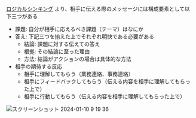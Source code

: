 [ロジカルシンキング](https://www.amazon.co.jp/dp/4492531122?ref=emc_s_m_5_i_n) より、相手に伝える際のメッセージには構成要素として以下三つがある

- 課題: 自分が相手に応えるべき課題（テーマ）はなにか
- 答え: 下記三つを揃えた上でそれぞれ明快である必要がある
  - 結論: 課題に対する伝えての答え
  - 根拠: その結論に至った理由
  - 方法: 結論がアクションの場合は具体的な方法
- 相手の期待する反応
  - 相手に理解してもらう（業務連絡、事務連絡）
  - 相手にフィードバックしてもらう（伝える内容を相手に理解してもらった上で）
  - 相手に行動してもらう（伝える内容を相手に理解してもらった上で）
 
![スクリーンショット 2024-01-10 9 19 36](https://github.com/takeshi-1000/my_memo/assets/16571394/9af1ae23-8751-45cd-a2d3-885bf8197307)

